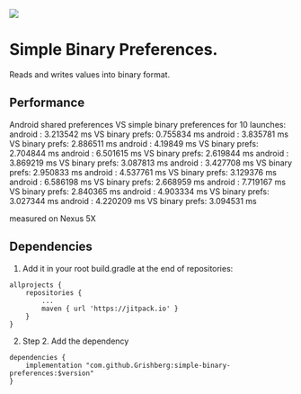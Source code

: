 
[![](https://jitpack.io/v/Grishberg/simple-binary-preferences.svg)](https://jitpack.io/#Grishberg/simple-binary-preferences)

# Simple Binary Preferences.
Reads and writes values into binary format.

## Performance
Android shared preferences VS simple binary preferences for 10 launches:
android : 3.213542 ms VS binary prefs: 0.755834 ms
android : 3.835781 ms VS binary prefs: 2.886511 ms
android : 4.19849 ms VS binary prefs: 2.704844 ms
android : 6.501615 ms VS binary prefs: 2.619844 ms
android : 3.869219 ms VS binary prefs: 3.087813 ms
android : 3.427708 ms VS binary prefs: 2.950833 ms
android : 4.537761 ms VS binary prefs: 3.129376 ms
android : 6.586198 ms VS binary prefs: 2.668959 ms
android : 7.719167 ms VS binary prefs: 2.840365 ms
android : 4.903334 ms VS binary prefs: 3.027344 ms
android : 4.220209 ms VS binary prefs: 3.094531 ms

measured on Nexus 5X

## Dependencies

1) Add it in your root build.gradle at the end of repositories:
```
allprojects {
    repositories {
	    ...
		maven { url 'https://jitpack.io' }
	}
}
```

2) Step 2. Add the dependency
```
dependencies {
    implementation "com.github.Grishberg:simple-binary-preferences:$version"
}
```